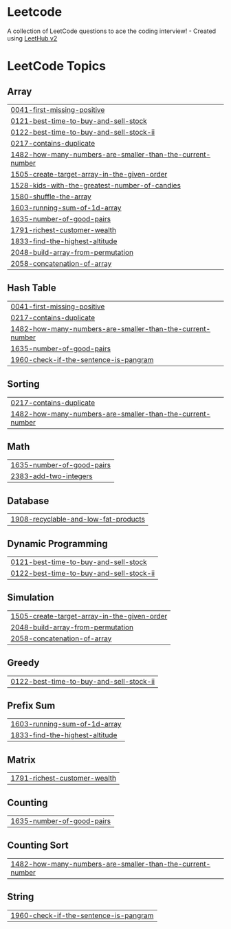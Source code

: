 # Leetcode
A collection of LeetCode questions to ace the coding interview! - Created using [LeetHub v2](https://github.com/arunbhardwaj/LeetHub-2.0)

<!---LeetCode Topics Start-->
# LeetCode Topics
## Array
|  |
| ------- |
| [0041-first-missing-positive](https://github.com/Nandan206/Leetcode/tree/master/0041-first-missing-positive) |
| [0121-best-time-to-buy-and-sell-stock](https://github.com/Nandan206/Leetcode/tree/master/0121-best-time-to-buy-and-sell-stock) |
| [0122-best-time-to-buy-and-sell-stock-ii](https://github.com/Nandan206/Leetcode/tree/master/0122-best-time-to-buy-and-sell-stock-ii) |
| [0217-contains-duplicate](https://github.com/Nandan206/Leetcode/tree/master/0217-contains-duplicate) |
| [1482-how-many-numbers-are-smaller-than-the-current-number](https://github.com/Nandan206/Leetcode/tree/master/1482-how-many-numbers-are-smaller-than-the-current-number) |
| [1505-create-target-array-in-the-given-order](https://github.com/Nandan206/Leetcode/tree/master/1505-create-target-array-in-the-given-order) |
| [1528-kids-with-the-greatest-number-of-candies](https://github.com/Nandan206/Leetcode/tree/master/1528-kids-with-the-greatest-number-of-candies) |
| [1580-shuffle-the-array](https://github.com/Nandan206/Leetcode/tree/master/1580-shuffle-the-array) |
| [1603-running-sum-of-1d-array](https://github.com/Nandan206/Leetcode/tree/master/1603-running-sum-of-1d-array) |
| [1635-number-of-good-pairs](https://github.com/Nandan206/Leetcode/tree/master/1635-number-of-good-pairs) |
| [1791-richest-customer-wealth](https://github.com/Nandan206/Leetcode/tree/master/1791-richest-customer-wealth) |
| [1833-find-the-highest-altitude](https://github.com/Nandan206/Leetcode/tree/master/1833-find-the-highest-altitude) |
| [2048-build-array-from-permutation](https://github.com/Nandan206/Leetcode/tree/master/2048-build-array-from-permutation) |
| [2058-concatenation-of-array](https://github.com/Nandan206/Leetcode/tree/master/2058-concatenation-of-array) |
## Hash Table
|  |
| ------- |
| [0041-first-missing-positive](https://github.com/Nandan206/Leetcode/tree/master/0041-first-missing-positive) |
| [0217-contains-duplicate](https://github.com/Nandan206/Leetcode/tree/master/0217-contains-duplicate) |
| [1482-how-many-numbers-are-smaller-than-the-current-number](https://github.com/Nandan206/Leetcode/tree/master/1482-how-many-numbers-are-smaller-than-the-current-number) |
| [1635-number-of-good-pairs](https://github.com/Nandan206/Leetcode/tree/master/1635-number-of-good-pairs) |
| [1960-check-if-the-sentence-is-pangram](https://github.com/Nandan206/Leetcode/tree/master/1960-check-if-the-sentence-is-pangram) |
## Sorting
|  |
| ------- |
| [0217-contains-duplicate](https://github.com/Nandan206/Leetcode/tree/master/0217-contains-duplicate) |
| [1482-how-many-numbers-are-smaller-than-the-current-number](https://github.com/Nandan206/Leetcode/tree/master/1482-how-many-numbers-are-smaller-than-the-current-number) |
## Math
|  |
| ------- |
| [1635-number-of-good-pairs](https://github.com/Nandan206/Leetcode/tree/master/1635-number-of-good-pairs) |
| [2383-add-two-integers](https://github.com/Nandan206/Leetcode/tree/master/2383-add-two-integers) |
## Database
|  |
| ------- |
| [1908-recyclable-and-low-fat-products](https://github.com/Nandan206/Leetcode/tree/master/1908-recyclable-and-low-fat-products) |
## Dynamic Programming
|  |
| ------- |
| [0121-best-time-to-buy-and-sell-stock](https://github.com/Nandan206/Leetcode/tree/master/0121-best-time-to-buy-and-sell-stock) |
| [0122-best-time-to-buy-and-sell-stock-ii](https://github.com/Nandan206/Leetcode/tree/master/0122-best-time-to-buy-and-sell-stock-ii) |
## Simulation
|  |
| ------- |
| [1505-create-target-array-in-the-given-order](https://github.com/Nandan206/Leetcode/tree/master/1505-create-target-array-in-the-given-order) |
| [2048-build-array-from-permutation](https://github.com/Nandan206/Leetcode/tree/master/2048-build-array-from-permutation) |
| [2058-concatenation-of-array](https://github.com/Nandan206/Leetcode/tree/master/2058-concatenation-of-array) |
## Greedy
|  |
| ------- |
| [0122-best-time-to-buy-and-sell-stock-ii](https://github.com/Nandan206/Leetcode/tree/master/0122-best-time-to-buy-and-sell-stock-ii) |
## Prefix Sum
|  |
| ------- |
| [1603-running-sum-of-1d-array](https://github.com/Nandan206/Leetcode/tree/master/1603-running-sum-of-1d-array) |
| [1833-find-the-highest-altitude](https://github.com/Nandan206/Leetcode/tree/master/1833-find-the-highest-altitude) |
## Matrix
|  |
| ------- |
| [1791-richest-customer-wealth](https://github.com/Nandan206/Leetcode/tree/master/1791-richest-customer-wealth) |
## Counting
|  |
| ------- |
| [1635-number-of-good-pairs](https://github.com/Nandan206/Leetcode/tree/master/1635-number-of-good-pairs) |
## Counting Sort
|  |
| ------- |
| [1482-how-many-numbers-are-smaller-than-the-current-number](https://github.com/Nandan206/Leetcode/tree/master/1482-how-many-numbers-are-smaller-than-the-current-number) |
## String
|  |
| ------- |
| [1960-check-if-the-sentence-is-pangram](https://github.com/Nandan206/Leetcode/tree/master/1960-check-if-the-sentence-is-pangram) |
<!---LeetCode Topics End-->